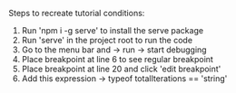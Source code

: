 Steps to recreate tutorial conditions:

1. Run 'npm i -g serve' to install the serve package
2. Run 'serve' in the project root to run the code
3. Go to the menu bar and -> run -> start debugging
4. Place breakpoint at line 6 to see regular breakpoint
5. Place breakpoint at line 20 and click 'edit breakpoint'
6. Add this expression -> typeof totalIterations == 'string'